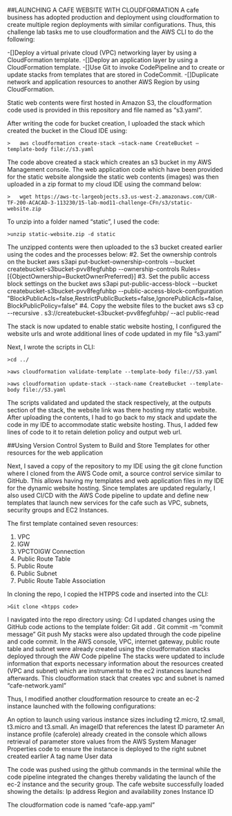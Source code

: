 ##LAUNCHING A CAFE WEBSITE WITH CLOUDFORMATION
A cafe business has adopted production and deployment using cloudformation to create multiple region deployments with similar configurations. Thus, this challenge lab tasks me to use cloudformation and the AWS CLI to do the following:

-[]Deploy a virtual private cloud (VPC) networking layer by using a CloudFormation template.
-[]Deploy an application layer by using a CloudFormation template.
-[]Use Git to invoke CodePipeline and to create or update stacks from templates that are stored in CodeCommit.
-[]Duplicate network and application resources to another AWS Region by using CloudFormation.  

Static web contents were first hosted in Amazon S3, the cloudformation code used is provided in this repository and file named as “s3.yaml”. 

After writing the code for bucket creation, I uploaded the stack which created the bucket in the Cloud IDE using:

    >   aws cloudformation create-stack –stack-name CreateBucket –template-body file://s3.yaml

The code above created a stack which creates an s3 bucket in my AWS Management console. The web application code which have been provided for the static website alongside the static web contents (images) was then uploaded in a zip format to my cloud IDE using the command below:

    >   wget https://aws-tc-largeobjects.s3.us-west-2.amazonaws.com/CUR-TF-200-ACACAD-3-113230/15-lab-mod11-challenge-CFn/s3/static-website.zip

To unzip into a folder named “static”, I used the code:

    >unzip static-website.zip -d static

The unzipped contents were then uploaded to the s3 bucket created earlier using the codes and the processes below:
#2. Set the ownership controls on the bucket
aws s3api put-bucket-ownership-controls --bucket createbucket-s3bucket-pvv8fegfuhbp --ownership-controls Rules=[{ObjectOwnership=BucketOwnerPreferred}]
#3. Set the public access block settings on the bucket
aws s3api put-public-access-block --bucket createbucket-s3bucket-pvv8fegfuhbp --public-access-block-configuration "BlockPublicAcls=false,RestrictPublicBuckets=false,IgnorePublicAcls=false,BlockPublicPolicy=false"
#4. Copy the website files to the bucket
aws s3 cp --recursive . s3://createbucket-s3bucket-pvv8fegfuhbp/ --acl public-read

The stack is now updated to enable static website hosting, I configured the website urls and wrote additional lines of code updated in my file “s3.yaml”

Next, I wrote the scripts in CLI:

    >cd ../

    >aws cloudformation validate-template --template-body file://S3.yaml

    >aws cloudformation update-stack --stack-name CreateBucket --template-body file://S3.yaml

The scripts validated and updated the stack respectively, at the outputs section of the stack, the website link was there hosting my static website.
After uploading the contents, I had to go back to my stack and update the code in my IDE to accommodate static website hosting. Thus, I added few lines of code to it to retain deletion policy and output web url.

##Using Version Control System to Build and Store Templates for other resources for the web application

Next, I saved a copy of the repository to my IDE using the git clone function where I cloned from the AWS Code omit, a source control service similar to GitHub. This allows having my templates and web application files in my IDE for the dynamic website hosting. Since templates are updated regularly, I also used CI/CD with the AWS Code pipeline to update and define new templates that launch new services for the cafe such as VPC, subnets, security groups and EC2 Instances.

The first template contained seven resources:
1. VPC
2. IGW
3. VPCTOIGW Connection
4. Public Route Table
5. Public Route
6. Public Subnet
7. Public Route Table Association

In cloning the repo, I copied the HTPPS code and inserted into the CLI:

    >Git clone <htpps code>

I navigated into the repo directory using:
Cd <repo directory>
I updated changes using the GitHub code actions to the template folder:
Git add .
Git commit -m “commit message”
Git push
My stacks were also updated through the code pipeline and code commit. In the AWS console, VPC, internet gateway, public route table and subnet were already created using the cloudformation stacks deployed through the AW Code pipeline
The stacks were updated to include information that exports necessary information about the resources created (VPC and subnet) which are instrumental to the ec2 instances launched afterwards. This cloudformation stack that creates vpc and subnet is named “cafe-network.yaml”

Thus, I modified another cloudformation resource to create an ec-2 instance launched with the following configurations:

An option to launch using various instance sizes including t2.micro, t2.small, t3.micro and t3.small.
An imageID that references the latest ID parameter
An instance profile (caferole) already created in the console which allows retrieval of parameter store values from the AWS System Manager
Properties code to ensure the instance is deployed to the right subnet created earlier
A tag name
User data

The code was pushed using the github commands in the terminal while the code pipeline integrated the changes thereby validating the launch of the ec-2 instance and the security group. The cafe website successfully loaded showing the details:
Ip address
Region and availability zones
Instance ID

The cloudformation code is named “cafe-app.yaml”
